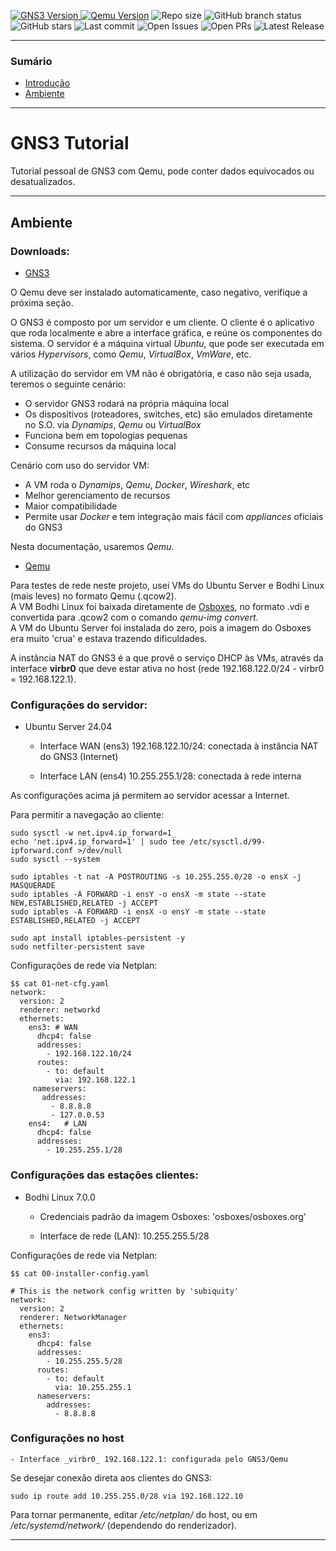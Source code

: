 <!--
 " Badges ------------------ {{{
 -->
 <!-- Estes badges só funcionarão quando o repositório do github for público -->
[ ![GNS3 Version](https://img.shields.io/npm/v/gns?style=flat&logo=https%3A%2F%2Fupload.wikimedia.org%2Fwikipedia%2Fcommons%2F8%2F8f%2FGNS3_logo.png&label=GNS) ![Qemu Version](https://img.shields.io/npm/v/qemu?style=flat&logo=qemu&logoColor=white&label=Qemu)](https://www.qemu.org) ![Repo size](https://img.shields.io/github/repo-size/ernanikern70/Qemu-GNS3-Tutorial?label=Repo%20size&style=flat-round) ![GitHub branch status](https://img.shields.io/github/checks-status/ernanikern70/Qemu-GNS3-Tutorial/main) ![GitHub stars](https://img.shields.io/github/stars/ernanikern70/Qemu-GNS3-Tutorial?label=Stars&style=flat-round&color=yellow) ![Last commit](https://img.shields.io/github/last-commit/ernanikern70/Qemu-GNS3-Tutorial?label=Last%20commit&style=flat-round&color=green) ![Open Issues](https://img.shields.io/github/issues/ernanikern70/Qemu-GNS3-Tutorial?style=flat-round&color=red) ![Open PRs](https://img.shields.io/github/issues-pr/ernanikern70/Qemu-GNS3-Tutorial?style=flat-round&color=orange) ![Latest Release](https://img.shields.io/github/v/release/ernanikern70/Qemu-GNS3-Tutorial?style=flat-round&color=brightgreen) <!-- ![Topics](https://img.shields.io/github/topics/ernanikern70/Qemu-GNS3-Tutorial?style=flat-round&color=purple&cacheSeconds=30) -->

---
<!--
" }}}
-->
<!--
" Sumário ---------- {{{
-->
### Sumário

- [Introdução](#introdução)
- [Ambiente](#ambiente)

---
<!--
" }}}
-->
<!--
" Introdução --------------- {{{
-->
# GNS3 Tutorial

Tutorial pessoal de GNS3 com Qemu, pode conter dados equivocados ou desatualizados.

---
<!--
" }}}
-->
<!--
" Ambiente --------------------- {{{
-->
## Ambiente

### Downloads:  

- [GNS3](https://www.gns3.com/software/download)  

O Qemu deve ser instalado automaticamente, caso negativo, verifique a próxima seção. 

O GNS3 é composto por um servidor e um cliente. O cliente é o aplicativo que roda localmente e abre a interface gráfica, e reúne os componentes do sistema. O servidor é a máquina virtual _Ubuntu_, que pode ser executada em vários _Hypervisors_, como _Qemu_, _VirtualBox_, _VmWare_, etc. 

A utilização do servidor em VM não é obrigatória, e caso não seja usada, teremos o seguinte cenário: 

- O servidor GNS3 rodará na própria máquina local
- Os dispositivos (roteadores, switches, etc) são emulados diretamente no S.O. via _Dynamips_, _Qemu_ ou _VirtualBox_
- Funciona bem em topologias pequenas
- Consume recursos da máquina local

Cenário com uso do servidor VM: 

- A VM roda o _Dynamips_, _Qemu_, _Docker_, _Wireshark_, etc
- Melhor gerenciamento de recursos
- Maior compatibilidade
- Permite usar _Docker_ e tem integração mais fácil com _appliances_ oficiais do GNS3

Nesta documentação, usaremos _Qemu_. 

- [Qemu](https://www.qemu.org/)  

Para testes de rede neste projeto, usei VMs do Ubuntu Server e Bodhi Linux (mais leves) no formato Qemu (.qcow2).  
A VM Bodhi Linux foi baixada diretamente de [Osboxes](https://osboxes.org), no formato .vdi e convertida para .qcow2 com o comando _qemu-img convert_.  
A VM do Ubuntu Server foi instalada do zero, pois a imagem do Osboxes era muito 'crua' e estava trazendo dificuldades.

A instância NAT do GNS3 é a que provê o serviço DHCP às VMs, através da interface __virbr0__ que deve estar ativa no host (rede 192.168.122.0/24 - virbr0 = 192.168.122.1).

### Configurações do servidor: 

- Ubuntu Server 24.04

    - Interface WAN (ens3) 192.168.122.10/24: conectada à instância NAT do GNS3 (Internet)

    - Interface LAN (ens4) 10.255.255.1/28: conectada à rede interna
    
As configurações acima já permitem ao servidor acessar a Internet.  

Para permitir a navegação ao cliente: 

```
sudo sysctl -w net.ipv4.ip_forward=1_
echo 'net.ipv4.ip_forward=1' | sudo tee /etc/sysctl.d/99-ipforward.conf >/dev/null
sudo sysctl --system

sudo iptables -t nat -A POSTROUTING -s 10.255.255.0/28 -o ensX -j MASQUERADE
sudo iptables -A FORWARD -i ensY -o ensX -m state --state NEW,ESTABLISHED,RELATED -j ACCEPT
sudo iptables -A FORWARD -i ensX -o ensY -m state --state ESTABLISHED,RELATED -j ACCEPT
            
sudo apt install iptables-persistent -y
sudo netfilter-persistent save
```

Configurações de rede via Netplan: 

```
$$ cat 01-net-cfg.yaml 
network:
  version: 2
  renderer: networkd
  ethernets:
    ens3: # WAN
      dhcp4: false
      addresses:
        - 192.168.122.10/24
      routes:
        - to: default
          via: 192.168.122.1
     nameservers:
       addresses:
         - 8.8.8.8
         - 127.0.0.53
    ens4:   # LAN
      dhcp4: false
      addresses: 
        - 10.255.255.1/28
```

### Configurações das estações clientes: 

- Bodhi Linux 7.0.0

    - Credenciais padrão da imagem Osboxes: 'osboxes/osboxes.org'

    - Interface de rede (LAN): 10.255.255.5/28

Configurações de rede via Netplan: 

```
$$ cat 00-installer-config.yaml 

# This is the network config written by 'subiquity'
network:
  version: 2
  renderer: NetworkManager
  ethernets:
    ens3:
      dhcp4: false
      addresses:
        - 10.255.255.5/28
      routes: 
        - to: default
          via: 10.255.255.1
      nameservers:
        addresses:
          - 8.8.8.8
```

### Configurações no host

    - Interface _virbr0_ 192.168.122.1: configurada pelo GNS3/Qemu

Se desejar conexão direta aos clientes do GNS3: 

```
sudo ip route add 10.255.255.0/28 via 192.168.122.10
```

Para tornar permanente, editar _/etc/netplan/_ do host, ou em _/etc/systemd/network/_ (dependendo do renderizador).


---
<!--
" }}}
-->
